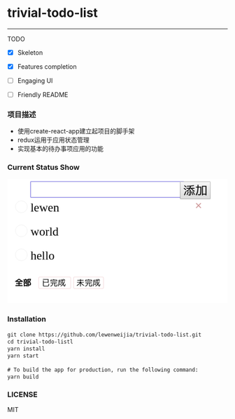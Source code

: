 # trivial-todo-list

-------------------------------------------------------------------------------
TODO
- [x] Skeleton
- [x] Features completion
- [ ] Engaging UI
- [ ] Friendly README


### 项目描述
- 使用create-react-app建立起项目的脚手架
- redux运用于应用状态管理
- 实现基本的待办事项应用的功能


### Current Status Show
![current_status](./screenshots/img1.png)

### Installation
```shell
git clone https://github.com/lewenweijia/trivial-todo-list.git
cd trivial-todo-listl
yarn install
yarn start

# To build the app for production, run the following command:
yarn build
```


### LICENSE
MIT
